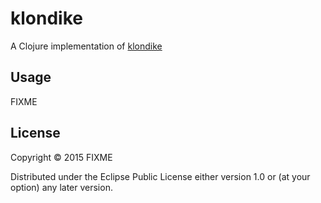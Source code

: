 # klondike

A Clojure implementation of [klondike](https://en.wikipedia.org/wiki/Klondike_(solitaire))

## Usage

FIXME

## License

Copyright © 2015 FIXME

Distributed under the Eclipse Public License either version 1.0 or (at
your option) any later version.
